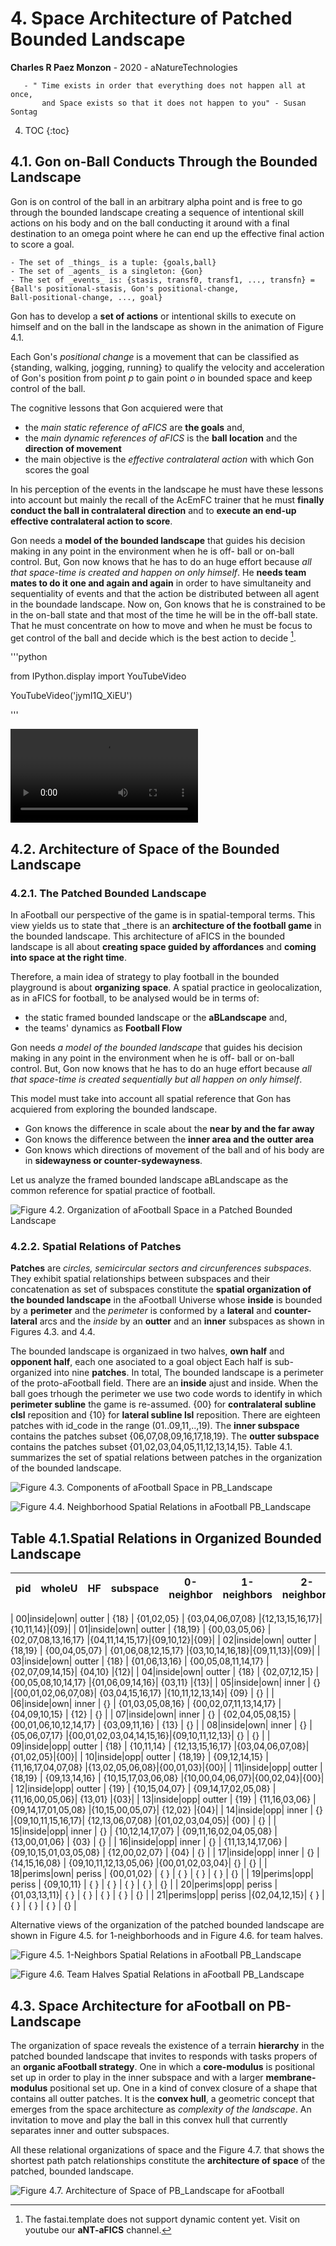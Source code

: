 # 4. Space Architecture of Patched Bounded Landscape
**Charles R Paez Monzon** - 2020 - aNatureTechnologies

       - " Time exists in order that everything does not happen all at once, 
           and Space exists so that it does not happen to you" - Susan Sontag
        
4. TOC
{:toc}

## 4.1. Gon on-Ball Conducts Through the Bounded Landscape
Gon is on control of the ball in an arbitrary alpha point and is free to go through the bounded landscape creating a 
sequence of intentional skill actions on his body and on the ball conducting it around with a final destination to an omega 
point where he can end up the effective final action to score a goal.

    - The set of _things_ is a tuple: {goals,ball}
    - The set of _agents_ is a singleton: {Gon}
    - The set of _events_ is: {stasis, transf0, transf1, ..., transfn} = {Ball's positional-stasis, Gon's positional-change,
    Ball-positional-change, ..., goal}

Gon has to develop a **set of actions** or intentional skills to execute on himself and on the ball in the landscape as shown
in the animation of Figure 4.1.

Each Gon's _positional change_ is a movement that can be classified as {standing, walking, jogging, running} to qualify the 
velocity and acceleration of Gon's position from point _p_ to gain point _o_ in bounded space and keep control of the ball.

The cognitive lessons that Gon acquiered were that
- the _main static reference of aFICS_ are **the goals** and, 
- the _main dynamic references of aFICS_ is the **ball location** and the **direction of movement**
- the main objective is the _effective contralateral action_ with which Gon scores the goal

In his perception of the events in the landscape he must have these lessons into account but mainly the recall of the AcEmFC
trainer that he must **finally conduct the ball in contralateral direction** and to **execute an end-up effective 
contralateral action to score**.

Gon needs a **model of the bounded landscape** that guides his decision making in any point in the environment when he is off-
ball or on-ball control. But, Gon now knows that he has to do an huge effort because _all that space-time is created and
happen on only himself_. He **needs team mates to do it one and again and again** in order to have simultaneity and 
sequentiality of events and that the action be distributed between all agent in the boundade landscape. Now on, Gon knows that
he is constrained to be in the on-ball state and that most of the time he will be in the off-ball state. That he must
concentrate on how to move and when he must be focus to get control of the ball and decide which is the best action to decide
[^1].

'''python

from IPython.display import YouTubeVideo

YouTubeVideo('jymI1Q_XiEU')
       
'''

![](/images/Gon1inUL-v1.mp4 "Figure 4.1. Animation: Gon on the Bounded Landscape - Visit aNT-aFICS channel in YouTube")

## 4.2. Architecture of Space of the Bounded Landscape
### 4.2.1. The Patched Bounded Landscape
In aFootball our perspective of the game is in spatial-temporal terms. This view yields us to state that _there is an
**architecture of the football game** in the bounded landscape. This architecture of aFICS in the bounded landscape is all
about **creating space guided by affordances** and **coming into space at the right time**. 

Therefore, a main idea of strategy to play football in the bounded playground is about **organizing space**. A spatial
practice in geolocalization, as in aFICS for football, to be analysed would be in terms of:
- the static framed bounded landscape or the **aBLandscape** and,
- the teams' dynamics as **Football Flow**

Gon needs _a model of the bounded landscape_ that guides his decision making in any point in the environment when he is off-
ball or on-ball control. But, Gon now knows that he has to do an huge effort because _all that space-time is created 
sequentially but all happen on only himself_.

This model must take into account all spatial reference that Gon has acquiered from exploring the bounded landscape. 
- Gon knows the difference in scale about the **near by and the far away**
- Gon knows the difference between the **inner area and the outter area**
- Gon knows which directions of movement of the ball and of his body are in **sidewayness or counter-sydewayness**.

Let us analyze the framed bounded landscape aBLandscape as the common reference for spatial practice of football.

![](/images/landscapeaB.png "Figure 4.2. Organization of aFootball Space in a Patched Bounded Landscape")

### 4.2.2. Spatial Relations of Patches

**Patches** are _circles, semicircular sectors and circunferences subspaces_. They exhibit spatial relationships between
subspaces and their concatenation as set of subspaces constitute the **spatial organization of the bounded landscape** in the
aFootball Universe whose **inside** is bounded by a **perimeter** and the *perimeter* is conformed by a **lateral** and
**counter-lateral** arcs and the *inside* by an **outter** and an **inner** subspaces as shown in Figures 4.3. and 4.4.

The bounded landscape is organizaed in two halves, **own half** and **opponent half**, each one asociated to a goal object
Each half is sub-organized into nine **patches**. In total, The bounded landscape is a perimeter of the proto-aFootball field.
There are an **inside** ajust and inside. When the ball goes trhough the perimeter we use two code words to identify in which
**perimeter subline** the game is re-assumed. {00} for **contralateral subline clsl** reposition and {10} for **lateral
subline lsl** reposition. There are eighteen patches with id_code in the range (01..09,11,..,19). The **inner subspace** 
contains the patches subset {06,07,08,09,16,17,18,19}. The **outter subspace** contains  the patches subset
{01,02,03,04,05,11,12,13,14,15}. Table 4.1. summarizes the set of spatial relations between patches in the organization of the
bounded landscape.

![](/images/aBlandscape_whole_aFootball.png "Figure 4.3. Components of aFootball Space in PB_Landscape")

![](/images/Circos_aBlandscape_neighborhood.png "Figure 4.4. Neighborhood Spatial Relations in aFootball PB_Landscape")

## Table 4.1.Spatial Relations in Organized Bounded Landscape

|pid|wholeU| HF|subspace| 0-neighbor  |     1-neighbors   |        2-neighbors      |   3-neighbors  |4-neighbor|5-ne|
|---|------|---|--------|-------------|-------------------|-------------------------|----------------|----------|----|

| 00|inside|own| outter |    {18}     |     {01,02,05}    |     {03,04,06,07,08}    |{12,13,15,16,17}|{10,11,14}|{09}|
| 01|inside|own| outter |   {18,19}   |    {00,03,05,06}  |   {02,07,08,13,16,17}   |{04,11,14,15,17}|{09,10,12}|{09}| 
| 02|inside|own| outter |   {18,19}   |    {00,04,05,07}  |   {01,06,08,12,15,17}   |{03,10,14,16,18}|{09,11,13}|{09}| 
| 03|inside|own| outter |    {18}     |    {01,06,13,16}  |   {00,05,08,11,14,17}   |{02,07,09,14,15}|  {04,10} |{12}| 
| 04|inside|own| outter |    {18}     |    {02,07,12,15}  |   {00,05,08,10,14,17}   |{01,06,09,14,16}|  {03,11} |{13}| 
| 05|inside|own| inner  |     {}      |{00,01,02,06,07,08}|    {03,04,15,16,17}     |{10,11,12,13,14}|    {09}  | {} | 
| 06|inside|own| inner  |     {}      |  {01,03,05,08,16} |  {00,02,07,11,13,14,17} | {04,09,10,15}  |    {12}  | {} | 
| 07|inside|own| inner  |     {}      |  {02,04,05,08,15} |  {00,01,06,10,12,14,17} | {03,09,11,16}  |    {13}  | {} | 
| 08|inside|own| inner  |     {}      |   {05,06,07,17}   |{00,01,02,03,04,14,15,16}|{09,10,11,12,13}|     {}   | {} | 
| 09|inside|opp| outter |    {18}     |     {10,11,14}    |     {12,13,15,16,17}    |{03,04,06,07,08}|{01,02,05}|{00}|
| 10|inside|opp| outter |   {18,19}   |    {09,12,14,15}  |   {11,16,17,04,07,08}   |{13,02,05,06,08}|{00,01,03}|{00}| 
| 11|inside|opp| outter |   {18,19}   |    {09,13,14,16}  |   {10,15,17,03,06,08}   |{10,00,04,06,07}|{00,02,04}|{00}| 
| 12|inside|opp| outter |    {19}     |    {10,15,04,07}  |   {09,14,17,02,05,08}   |{11,16,00,05,06}|  {13,01} |{03}| 
| 13|inside|opp| outter |    {19}     |    {11,16,03,06}  |   {09,14,17,01,05,08}   |{10,15,00,05,07}|  {12,02} |{04}| 
| 14|inside|opp| inner  |     {}      |{09,10,11,15,16,17}|    {12,13,06,07,08}     |{01,02,03,04,05}|    {00}  | {} | 
| 15|inside|opp| inner  |     {}      |  {10,12,14,17,07} |  {09,11,16,02,04,05,08} | {13,00,01,06}  |    {03}  | {} | 
| 16|inside|opp| inner  |     {}      |  {11,13,14,17,06} |  {09,10,15,01,03,05,08} | {12,00,02,07}  |    {04}  | {} | 
| 17|inside|opp| inner  |     {}      |    {14,15,16,08}  |  {09,10,11,12,13,05,06} |{00,01,02,03,04}|     {}   | {} |
| 18|perims|own| periss | {00,01,02}  |  {              } |      {              }   | {            } |   {  }   | {} | 
| 19|perims|opp| periss | {09,10,11}  |  {              } |      {              }   | {            } |   {  }   | {} |
| 20|perims|opp| periss |{01,03,13,11}|  {              } |      {              }   | {            } |   {  }   | {} |
| 21|perims|opp| periss |{02,04,12,15}|  {              } |      {              }   | {            } |   {  }   | {} |

Alternative views of the organization of the patched bounded landscape are shown in Figure 4.5. for 1-neighborhoods and in 
Figure 4.6. for team halves.

![](/images/aFootball_1Neighborhood.png "Figure 4.5. 1-Neighbors Spatial Relations in aFootball PB_Landscape")

![](/images/aFootball_team_half.png "Figure 4.6. Team Halves Spatial Relations in aFootball PB_Landscape")

## 4.3. Space Architecture for aFootball on PB-Landscape

The organization of space reveals the existence of a terrain **hierarchy** in the patched bounded landscape that invites to
responds with tasks propers of an **organic aFootball strategy**. One in which a **core-modulus** is positional set up in
order to play in the inner subspace and with a larger **membrane-modulus** positional set up. One in a kind of convex closure
of a shape that contains all outter patches. It is the **convex hull**, a geometric concept that emerges from the space
architecture as *complexity of the landscape*. An invitation to move and play the ball in this convex hull that currently 
separates inner and outter subspaces.

All these relational organizations of space and the Figure 4.7. that shows the shortest path patch relationships constitute
the **architecture of space** of the patched, bounded landscape.

![](/images/aFootball_KSpace_Architecture.png "Figure 4.7. Architecture of Space of PB_Landscape for aFootball")

[^1]: The fastai.template does not support dynamic content yet. Visit on youtube our **aNT-aFICS** channel.
